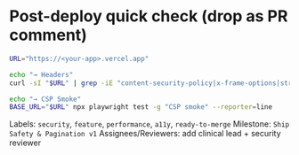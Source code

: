 # Post-deploy quick check (drop as PR comment)

```bash
URL="https://<your-app>.vercel.app"

echo "→ Headers"
curl -sI "$URL" | grep -iE "content-security-policy|x-frame-options|strict-transport-security|cross-origin-opener-policy|cross-origin-resource-policy|referrer-policy|permissions-policy" || true

echo "→ CSP Smoke"
BASE_URL="$URL" npx playwright test -g "CSP smoke" --reporter=line
```

Labels: `security`, `feature`, `performance`, `a11y`, `ready-to-merge`
Milestone: `Ship Safety & Pagination v1`
Assignees/Reviewers: add clinical lead + security reviewer
